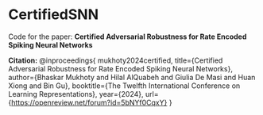 # CertifiedSNN
Code for the paper: **Certified Adversarial Robustness for Rate Encoded Spiking Neural Networks**


**Citation:**
@inproceedings{
mukhoty2024certified,
title={Certified Adversarial Robustness for Rate Encoded Spiking Neural Networks},
author={Bhaskar Mukhoty and Hilal AlQuabeh and Giulia De Masi and Huan Xiong and Bin Gu},
booktitle={The Twelfth International Conference on Learning Representations},
year={2024},
url={https://openreview.net/forum?id=5bNYf0CqxY}
}
